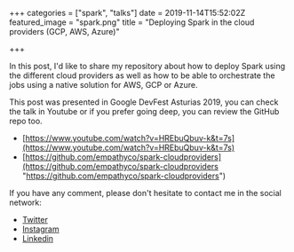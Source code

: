+++
categories = ["spark", "talks"]
date = 2019-11-14T15:52:02Z
featured_image = "spark.png"
title = "Deploying Spark in the cloud providers (GCP, AWS, Azure)"

+++

In this post, I'd like to share my repository about how to deploy Spark using the different cloud providers as well as how to be able to orchestrate the jobs using a native solution for AWS, GCP or Azure.

This post was presented in Google DevFest Asturias 2019, you can check the talk in Youtube or if you prefer going deep, you can review the GitHub repo too.

* [https://www.youtube.com/watch?v=HREbuQbuv-k&t=7s](https://www.youtube.com/watch?v=HREbuQbuv-k&t=7s)
* [https://github.com/empathyco/spark-cloudproviders](https://github.com/empathyco/spark-cloudproviders "https://github.com/empathyco/spark-cloudproviders") 

If you have any comment, please don't hesitate to contact me in the social network:
* [Twitter](https://twitter.com/kaskol10)
* [Instagram](https://www.instagram.com/_iamrams_/)
* [Linkedin](https://www.linkedin.com/in/ramiro-alvarez-fernandez-3b945b77/)